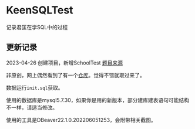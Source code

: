 # KeenSQLTest
记录君匡在学SQL中的过程

## 更新记录
2023-04-26 创建项目，新增SchoolTest
[题目来源](https://blog.csdn.net/flycat296/article/details/63681089)

非原创，网上偶然看到了有一个[仓库](https://github.com/AiRanthem/MySQL50)。觉得不错就取过来了。

数据运行`init.sql`获取。

使用的数据库是mysql5.7.30，如果你是用的新版本，部分建库建表语句可能结构不一样，请适当修改。

使用的工具是DBeaver22.1.0.202206051253，会附带相关截图。